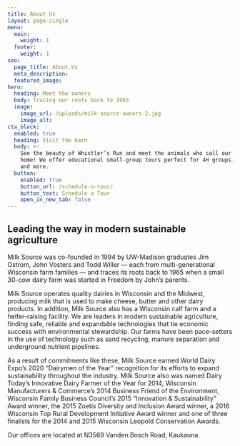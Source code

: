 ```yaml
---
title: About Us
layout: page-single
menu:
  main:
    weight: 1
  footer:
    weight: 1
seo:
  page_title: About Us
  meta_description: 
  featured_image:
hero:
  heading: Meet the owners
  body: Tracing our roots back to 1965
  image:
    image_url: /uploads/milk-source-owners-2.jpg
    image_alt: 
cta_block:
  enabled: true
  heading: Visit the barn
  body: >-
    See the beauty of Whistler’s Run and meet the animals who call our barn
    home! We offer educational small-group tours perfect for 4H groups, Scouts
    and more.
  button:
    enabled: true
    button_url: /schedule-a-tour/
    button_text: Schedule a Tour
    open_in_new_tab: false
---
```


## Leading the way in modern sustainable agriculture

Milk Source was co-founded in 1994 by UW-Madison graduates Jim Ostrom, John Vosters and Todd Willer — each from multi-generational Wisconsin farm families — and traces its roots back to 1965 when a small 30-cow dairy farm was started in Freedom by John’s parents.

Milk Source operates quality dairies in Wisconsin and the Midwest,  producing milk that is used to make cheese, butter and other dairy products. In addition, Milk Source also has a Wisconsin calf farm and a heifer-raising facility. We are leaders in modern sustainable agriculture, finding safe, reliable and expandable technologies that tie economic success with environmental stewardship. Our farms have been pace-setters in the use of technology such as sand recycling, manure separation and underground nutrient pipelines. 

As a result of commitments like these, Milk Source earned World Dairy Expo’s 2020 “Dairymen of the Year” recognition for its efforts to expand sustainability throughout the industry. Milk Source also was named Dairy Today’s Innovative Dairy Farmer of the Year for 2014, Wisconsin Manufacturers & Commerce’s 2014 Business Friend of the Environment, Wisconsin Family Business Council’s 2015 “Innovation & Sustainability” Award winner, the 2015 Zoetis Diversity and Inclusion Award winner, a 2016 Wisconsin Top Rural Development Initiative Award winner and one of three finalists for the 2014 and 2015 Wisconsin Leopold Conservation Awards.

Our offices are located at N3569 Vanden Bosch Road, Kaukauna.